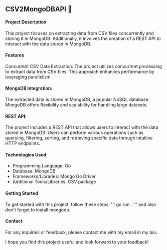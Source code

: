 ## CSV2MongoDBAPI 🌱

#### Project Description
This project focuses on extracting data from CSV files concurrently and storing it in MongoDB. Additionally, it involves the creation of a REST API to interact with the data stored in MongoDB.

#### Features
Concurrent CSV Data Extraction: The project utilizes concurrent processing to extract data from CSV files. This approach enhances performance by leveraging parallelism.

#### MongoDB Integration:
The extracted data is stored in MongoDB, a popular NoSQL database. MongoDB offers flexibility and scalability for handling large datasets.

#### REST API:
The project includes a REST API that allows users to interact with the data stored in MongoDB. Users can perform various operations such as querying, filtering, sorting, and retrieving specific data through intuitive HTTP endpoints.

#### Technologies Used
- Programming Language: Go
- Database: MongoDB
- Frameworks/Libraries: Mongo Go Driver
- Additional Tools/Libraries: CSV package

#### Getting Started
To get started with this project, follow these steps:
 '''
    go run . 
 '''
 and also don't forget to install mongodb.

#### Contact
For any inquiries or feedback, please contact me with my email in my bio.

I hope you find this project useful and look forward to your feedback!

